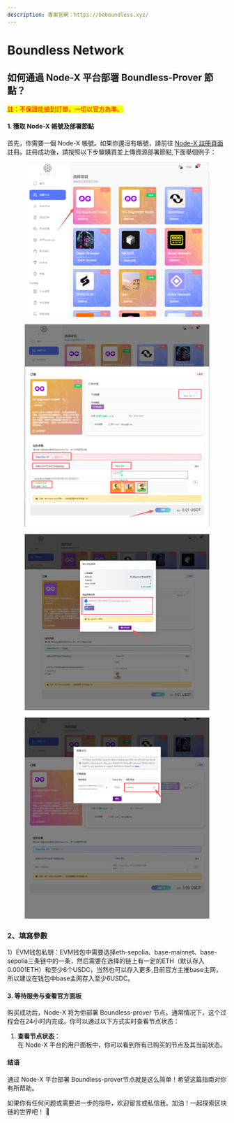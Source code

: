 ```yaml
---
description: 專案官網：https://beboundless.xyz/
---
```


# Boundless Network

## 如何通過 Node-X 平台部署  Boundless-Prover 節點？

<mark style="color:red;">註：不保證能搶到訂單，一切以官方為準。</mark>

#### 1. 獲取 Node-X 帳號及部署節點

首先，你需要一個 Node-X 帳號。如果你還沒有帳號，請前往 [Node-X 註冊頁面](https://node-x.xyz/#/home) 註冊。註冊成功後，請按照以下步驟購買並上傳資源部署節點,下面舉個例子：

<figure><img src="../../.gitbook/assets/C1.png" alt="" width="563"><figcaption></figcaption></figure>

<figure><img src="../../.gitbook/assets/C2.png" alt="" width="563"><figcaption></figcaption></figure>

<figure><img src="../../.gitbook/assets/C3.png" alt="" width="563"><figcaption></figcaption></figure>

<figure><img src="../../.gitbook/assets/C4.png" alt="" width="563"><figcaption></figcaption></figure>

### 2、填寫參數

1）EVM钱包私钥：EVM钱包中需要选择eth-sepolia、base-mainnet、base-sepolia三条链中的一条，然后需要在选择的链上有一定的ETH（默认存入0.0001ETH）和至少6个USDC，当然也可以存入更多,目前官方主推base主网，所以建议在钱包中base主网存入至少6USDC。

#### 3. 等待服务与查看官方面板

购买成功后，Node-X 将为你部署 Boundless-prover 节点。通常情况下，这个过程会在24小时内完成。你可以通过以下方式实时查看节点状态：

1. **查看节点状态**：\
   在 Node-X 平台的用户面板中，你可以看到所有已购买的节点及其当前状态。

#### 结语

通过 Node-X 平台部署 Boundless-prover节点就是这么简单！希望这篇指南对你有所帮助。

如果你有任何问题或需要进一步的指导，欢迎留言或私信我。加油！一起探索区块链的世界吧！ 🚀
